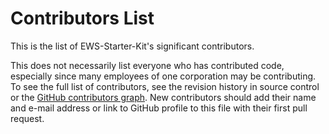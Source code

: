 # Contributors List

This is the list of EWS-Starter-Kit's significant contributors.

This does not necessarily list everyone who has contributed code, especially
since many employees of one corporation may be contributing. To see the full
list of contributors, see the revision history in source control or the [GitHub
contributors
graph](https://github.com/Ed-Fi-Exchange-OSS/EWS-Starter-Kit/graphs/contributors).
New contributors should add their name and e-mail address or link to GitHub
profile to this file with their first pull request.
